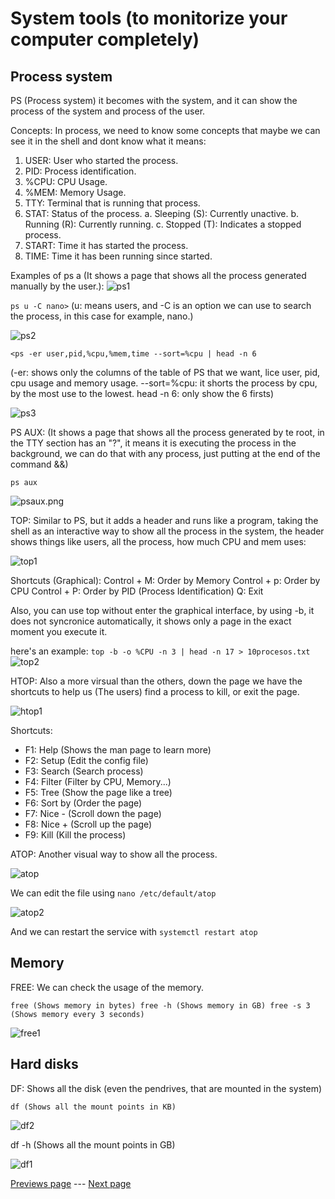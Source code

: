 # System tools (to monitorize your computer completely)

## Process system

PS (Process system) it becomes with the system, and it can show the process of the system and process of the user.

Concepts:
In process, we need to know some concepts that maybe we can see it in the shell and dont know what it means:
1. USER: User who started the process.
2. PID: Process identification.
3. %CPU: CPU Usage.
4. %MEM: Memory Usage.
5. TTY: Terminal that is running that process.
6. STAT: Status of the process.
   a. Sleeping (S): Currently unactive.
   b. Running (R): Currently running.
   c. Stopped (T): Indicates a stopped process.
8. START: Time it has started the process.
9. TIME: Time it has been running since started.

Examples of ps a (It shows a page that shows all the process generated manually by the user.):
![ps1](img/ps1.jpg)

`ps u -C nano>`
(u: means users, and -C is an option we can use to search the process, in this case for example, nano.)

![ps2](img/ps2.png)

`<ps -er user,pid,%cpu,%mem,time --sort=%cpu | head -n 6`

(-er: shows only the columns of the table of PS that we want, lice user, pid, cpu usage and memory usage. --sort=%cpu: it shorts the process by cpu, by the most use to the lowest. head -n 6: only show the 6 firsts)

![ps3](img/ps3.png)

PS AUX: (It shows a page that shows all the process generated by te root, in the TTY section has an "?", it means it is executing the process in the background, we can do that with any process, just putting at the end of the command &&)

`ps aux`

![psaux.png](img/psaux1.png)

TOP: Similar to PS, but it adds a header and runs like a program, taking the shell as an interactive way to show all the process in the system, the header shows things like users, all the process, how much CPU and mem uses:

![top1](img/top1.png)

Shortcuts (Graphical):
Control + M: Order by Memory
Control + p: Order by CPU
Control + P: Order by PID (Process Identification)
Q: Exit

Also, you can use top without enter the graphical interface, by using -b, it does not syncronice automatically, it shows only a page in the exact moment you execute it.

here's an example:
`top -b -o %CPU -n 3 | head -n 17 > 10procesos.txt`
![top2](img/top2.png)

HTOP: Also a more virsual than the others, down the page we have the shortcuts to help us (The users) find a process to kill, or exit the page.

![htop1](img/htop.png)

Shortcuts:
- F1: Help (Shows the man page to learn more)
- F2: Setup (Edit the config file)
- F3: Search (Search process)
- F4: Filter (Filter by CPU, Memory...)
- F5: Tree (Show the page like a tree)
- F6: Sort by (Order the page)
- F7: Nice - (Scroll down the page)
- F8: Nice + (Scroll up the page)
- F9: Kill (Kill the process)

ATOP: Another visual way to show all the process.

![atop](img/atop.png)

We can edit the file using `nano /etc/default/atop`

![atop2](img/atop2.png)

And we can restart the service with `systemctl restart atop`

## Memory

FREE: We can check the usage of the memory.

`
free (Shows memory in bytes)
free -h (Shows memory in GB)
free -s 3 (Shows memory every 3 seconds)
`

![free1](img/free1.png)

## Hard disks

DF: Shows all the disk (even the pendrives, that are mounted in the system)

` df (Shows all the mount points in KB) `


![df2](img/df2.png)

df -h (Shows all the mount points in GB)

![df1](img/df.png)

[Previews page](introduccion.md) --- [Next page](sistemas.md)
